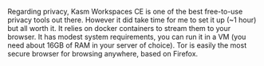 Regarding privacy, Kasm Workspaces CE is one of the best free-to-use privacy tools out there. However it did take time for me to set it up (~1 hour) but all worth it. It relies on docker containers to stream them to your browser. It has modest system requirements, you can run it in a VM (you need about 16GB of RAM in your server of choice).
Tor is easily the most secure browser for browsing anywhere, based on Firefox.